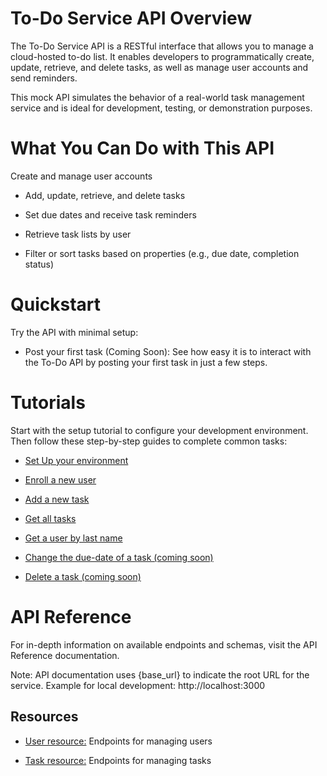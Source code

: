 #  To-Do Service API Overview
The To-Do Service API is a RESTful interface that allows you to manage a cloud-hosted to-do list. It enables developers to programmatically create, update, retrieve, and delete tasks, as well as manage user accounts and send reminders.

This mock API simulates the behavior of a real-world task management service and is ideal for development, testing, or demonstration purposes.

# What You Can Do with This API
Create and manage user accounts

- Add, update, retrieve, and delete tasks

- Set due dates and receive task reminders

- Retrieve task lists by user

- Filter or sort tasks based on properties (e.g., due date, completion status)

# Quickstart
Try the API with minimal setup:

- Post your first task (Coming Soon): See how easy it is to interact with the To-Do API by posting your first task in just a few steps.

# Tutorials
Start with the setup tutorial to configure your development environment. Then follow these step-by-step guides to complete common tasks:

- [Set Up your environment](https://uwc2-apidoc.github.io/to-do-service-sp25/before-you-start-a-tutorial.html)

- [Enroll a new user](https://uwc2-apidoc.github.io/to-do-service-sp25/tutorials/enroll-a-new-user.html)

- [Add a new task](https://uwc2-apidoc.github.io/to-do-service-sp25/tutorials/add-a-new-task.html)

- [Get all tasks](https://uwc2-apidoc.github.io/to-do-service-sp25/tutorials/get-all-tasks.html)

- [Get a user by last name](https://uwc2-apidoc.github.io/to-do-service-sp25/tutorials/get-a-user-by-last-name.html)

- [Change the due-date of a task (coming soon)](https://uwc2-apidoc.github.io/to-do-service-sp25/#tutorials)

- [Delete a task (coming soon)](https://uwc2-apidoc.github.io/to-do-service-sp25/#tutorials)

# API Reference
For in-depth information on available endpoints and schemas, visit the API Reference documentation.

Note: API documentation uses {base_url} to indicate the root URL for the service.
Example for local development: http://localhost:3000

## Resources
- [User resource:](https://uwc2-apidoc.github.io/to-do-service-sp25/api/user.html) Endpoints for managing users

- [Task resource:](https://uwc2-apidoc.github.io/to-do-service-sp25/api/task.html) Endpoints for managing tasks

 
